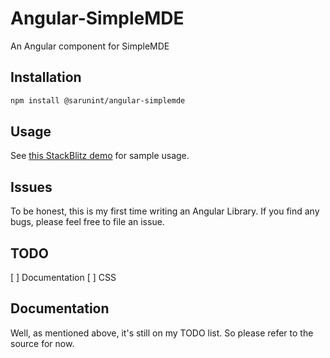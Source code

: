 # Angular-SimpleMDE

An Angular component for SimpleMDE

## Installation

```bash
npm install @sarunint/angular-simplemde
```

## Usage

See [this StackBlitz demo](https://angular-simplemde-sample.stackblitz.io/) for sample usage.

## Issues

To be honest, this is my first time writing an Angular Library. If you find any bugs, please feel free to file an issue.

## TODO

[ ] Documentation
[ ] CSS

## Documentation

Well, as mentioned above, it's still on my TODO list. So please refer to the source for now.
